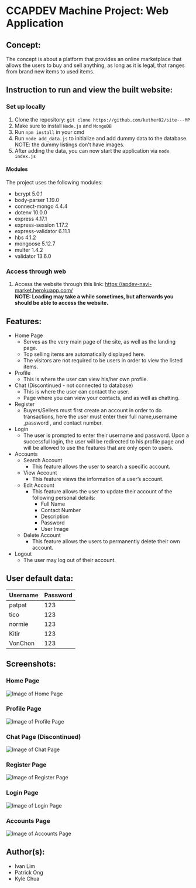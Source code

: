 # CCAPDEV Machine Project: Web Application
## Concept:
The concept is about a platform that provides an online marketplace that allows the users to buy and sell anything, as long as it is legal, that ranges from brand new items to used items.
## Instruction to run and view the built website:
### Set up locally
1. Clone the repository: `git clone https://github.com/kether82/site---MP`
2. Make sure to install `Node.js` and `MongoDB`
3. Run `npm install` in your cmd
4. Run `node add_data.js` to initialize and add dummy data to the database. NOTE: the dummy listings don't have images.
5. After adding the data, you can now start the application via `node index.js`
#### Modules
The project uses the following modules:
* bcrypt 5.0.1
* body-parser 1.19.0
* connect-mongo 4.4.4
* dotenv 10.0.0
* express 4.17.1
* express-session 1.17.2
* express-validator 6.11.1
* hbs 4.1.2
* mongoose 5.12.7
* multer 1.4.2
* validator 13.6.0
### Access through web
1. Access the website through this link: https://apdev-navi-market.herokuapp.com/  
**NOTE: Loading may take a while sometimes, but afterwards you should be able to access the website.**

## Features:
* Home Page
  * Serves as the very main page of the site, as well as the landing page.
  * Top selling items are automatically displayed here. 
  * The visitors are not required to be users in order to view the listed items. 
* Profile
  * This is where the user can view his/her own profile.
* Chat (Discontinued - not connected to database)
  * This is where the user can contact the user.
  * Page where you can view your contacts, and as well as chatting.
* Register
  * Buyers/Sellers must first create an account in order to do transactions, here the user must enter their full name,username ,password , and contact number.
* Login
  * The user is prompted to enter their username and password. Upon a successful login, the user will be redirected to his profile page and will be allowed to use the features       that are only open to users.
* Accounts
  * Search Account
    * This feature allows the user to search a specific account.
  * View Account
    * This feature views the information of a user’s account.
  * Edit Account
    * This feature allows the user to update their account of the following personal details:
      * Full Name
      * Contact Number
      * Description
      * Password
      * User Image
  * Delete Account
    * This feature allows the users to permanently delete their own account.
* Logout
  * The user may log out of their account.
## User default data:
 Username  | Password
------------- | -------------
patpat  | 123
tico  | 123
normie  | 123
Kitir  | 123
VonChon  | 123

    
## Screenshots:
### Home Page
![Image of Home Page](https://i.imgur.com/Hy9etAI.png)
### Profile Page
![Image of Profile Page](https://i.imgur.com/V0M7lmZ.png)
### Chat Page (Discontinued)
![Image of Chat Page](https://i.imgur.com/pQePXJr.png)
### Register Page
![Image of Register Page](https://i.imgur.com/58X0oSz.png)
### Login Page
![Image of Login Page](https://i.imgur.com/HzuPkeU.png)
### Accounts Page
![Image of Accounts Page](https://i.imgur.com/PN5ZMls.png)
## Author(s):
* Ivan Lim
* Patrick Ong
* Kyle Chua
